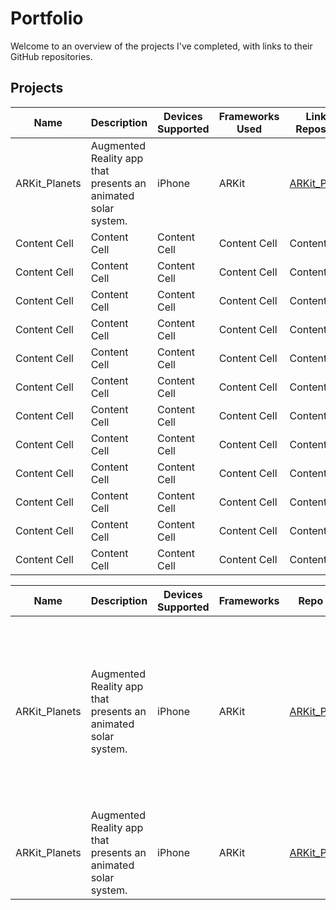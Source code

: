 # Portfolio

Welcome to an overview of the projects I've completed, with links to their GitHub repositories.

## Projects
| Name  | Description | Devices Supported | Frameworks Used | Link to Repository | GIF |
| ------------- | ------------- | ------------- | ------------- | ------------- | ------------- |
| ARKit_Planets | Augmented Reality app that presents an animated solar system.  | iPhone  | ARKit  | [ARKit_Planets](https://github.com/IJkeBotman/ARKit_Planets)  | ![AR Solar System](https://github.com/IJkeBotman/Portfolio/blob/master/Images/ARKit_Planets.gif)  |
| Content Cell  | Content Cell  | Content Cell  | Content Cell  | Content Cell  | ![Alt Text](https://github.com/IJkeBotman/Portfolio/blob/master/Images/BullsEye.gif)  |
| Content Cell  | Content Cell  | Content Cell  | Content Cell  | Content Cell  | ![Alt Text](https://github.com/IJkeBotman/Portfolio/blob/master/Images/ARKit_Planets.gif)  |
| Content Cell  | Content Cell  | Content Cell  | Content Cell  | Content Cell  | ![Alt Text](https://github.com/IJkeBotman/Portfolio/blob/master/Images/BullsEye.gif)  |
| Content Cell  | Content Cell  | Content Cell  | Content Cell  | Content Cell  | ![Alt Text](https://github.com/IJkeBotman/Portfolio/blob/master/Images/ARKit_Planets.gif)  |
| Content Cell  | Content Cell  | Content Cell  | Content Cell  | Content Cell  | ![Alt Text](https://github.com/IJkeBotman/Portfolio/blob/master/Images/BullsEye.gif)  |
| Content Cell  | Content Cell  | Content Cell  | Content Cell  | Content Cell  | ![Alt Text](https://github.com/IJkeBotman/Portfolio/blob/master/Images/ARKit_Planets.gif)  |
| Content Cell  | Content Cell  | Content Cell  | Content Cell  | Content Cell  | ![Alt Text](https://github.com/IJkeBotman/Portfolio/blob/master/Images/BullsEye.gif)  |
| Content Cell  | Content Cell  | Content Cell  | Content Cell  | Content Cell  | ![Alt Text](https://github.com/IJkeBotman/Portfolio/blob/master/Images/ARKit_Planets.gif)  |
| Content Cell  | Content Cell  | Content Cell  | Content Cell  | Content Cell  | ![Alt Text](https://github.com/IJkeBotman/Portfolio/blob/master/Images/BullsEye.gif)  |
| Content Cell  | Content Cell  | Content Cell  | Content Cell  | Content Cell  | ![Alt Text](https://github.com/IJkeBotman/Portfolio/blob/master/Images/ARKit_Planets.gif)  |
| Content Cell  | Content Cell  | Content Cell  | Content Cell  | Content Cell  | ![Alt Text](https://github.com/IJkeBotman/Portfolio/blob/master/Images/BullsEye.gif)  |
| Content Cell  | Content Cell  | Content Cell  | Content Cell  | Content Cell  | ![Alt Text](https://github.com/IJkeBotman/Portfolio/blob/master/Images/ARKit_Planets.gif)  |


|    Name    |    Description    |    Devices Supported    |    Frameworks    |    Repo Link    | Image |
|    -------------    |    -------------    |    -------------    |    -------------    |    -------------    | ------------- |
|    ARKit_Planets    |    Augmented Reality app that presents an animated solar system.    |    iPhone    |    ARKit    |    [ARKit_Planets](https://github.com/IJkeBotman/ARKit_Planets)    |    <img src="https://github.com/IJkeBotman/Portfolio/blob/master/Images/ARKit_Planets.gif" width="300"> |
|    ARKit_Planets    |    Augmented Reality app that presents an animated solar system.    |    iPhone    |    ARKit    |    [ARKit_Planets](https://github.com/IJkeBotman/ARKit_Planets)    |    ![AR Solar System](https://github.com/IJkeBotman/Portfolio/blob/master/Images/ARKit_Planets.gif)    |

